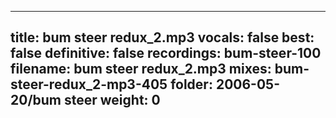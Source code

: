 
---
title: bum steer redux_2.mp3
vocals: false
best: false
definitive: false
recordings: bum-steer-100
filename: bum steer redux_2.mp3
mixes: bum-steer-redux_2-mp3-405
folder: 2006-05-20/bum steer
weight: 0
---
